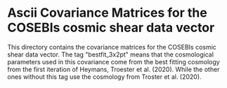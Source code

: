 # Ascii Covariance Matrices for the COSEBIs cosmic shear data vector

This directory contains the covariance matrices for the COSEBIs cosmic shear data vector.  The tag "bestfit_3x2pt" means that the cosmological parameters used in this covariance come from the best fitting cosmology from the first iteration of Heymans, Troester et al. (2020).  While the other ones without this tag use the cosmology from Troster et al. (2020).
